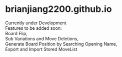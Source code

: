 # brianjiang2200.github.io
Currently under Development  
Features to be added soon:   
  Board Flip,  
  Sub Variations and Move Deletions,  
  Generate Board Position by Searching Opening Name,  
  Export and Import Stored MoveList  
